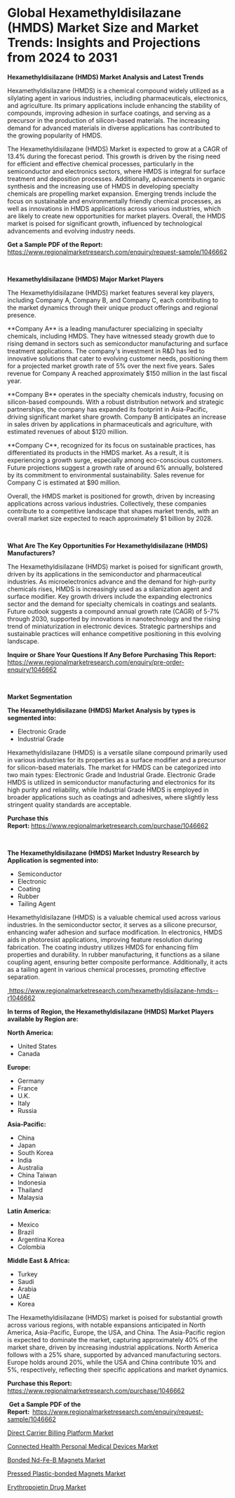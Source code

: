 <p><h1>Global Hexamethyldisilazane (HMDS) Market Size and Market Trends: Insights and Projections from 2024 to 2031</h1></p><p><strong>Hexamethyldisilazane (HMDS) Market Analysis and Latest Trends</strong></p>
<p><p>Hexamethyldisilazane (HMDS) is a chemical compound widely utilized as a silylating agent in various industries, including pharmaceuticals, electronics, and agriculture. Its primary applications include enhancing the stability of compounds, improving adhesion in surface coatings, and serving as a precursor in the production of silicon-based materials. The increasing demand for advanced materials in diverse applications has contributed to the growing popularity of HMDS.</p><p>The Hexamethyldisilazane (HMDS) Market is expected to grow at a CAGR of 13.4% during the forecast period. This growth is driven by the rising need for efficient and effective chemical processes, particularly in the semiconductor and electronics sectors, where HMDS is integral for surface treatment and deposition processes. Additionally, advancements in organic synthesis and the increasing use of HMDS in developing specialty chemicals are propelling market expansion. Emerging trends include the focus on sustainable and environmentally friendly chemical processes, as well as innovations in HMDS applications across various industries, which are likely to create new opportunities for market players. Overall, the HMDS market is poised for significant growth, influenced by technological advancements and evolving industry needs.</p></p>
<p><strong>Get a Sample PDF of the Report:&nbsp;</strong> <a href="https://www.regionalmarketresearch.com/enquiry/request-sample/1046662">https://www.regionalmarketresearch.com/enquiry/request-sample/1046662</a></p>
<p>&nbsp;</p>
<p><strong>Hexamethyldisilazane (HMDS) Major Market Players</strong></p>
<p><p>The Hexamethyldisilazane (HMDS) market features several key players, including Company A, Company B, and Company C, each contributing to the market dynamics through their unique product offerings and regional presence. </p><p>**Company A** is a leading manufacturer specializing in specialty chemicals, including HMDS. They have witnessed steady growth due to rising demand in sectors such as semiconductor manufacturing and surface treatment applications. The company's investment in R&D has led to innovative solutions that cater to evolving customer needs, positioning them for a projected market growth rate of 5% over the next five years. Sales revenue for Company A reached approximately $150 million in the last fiscal year.</p><p>**Company B** operates in the specialty chemicals industry, focusing on silicon-based compounds. With a robust distribution network and strategic partnerships, the company has expanded its footprint in Asia-Pacific, driving significant market share growth. Company B anticipates an increase in sales driven by applications in pharmaceuticals and agriculture, with estimated revenues of about $120 million. </p><p>**Company C**, recognized for its focus on sustainable practices, has differentiated its products in the HMDS market. As a result, it is experiencing a growth surge, especially among eco-conscious customers. Future projections suggest a growth rate of around 6% annually, bolstered by its commitment to environmental sustainability. Sales revenue for Company C is estimated at $90 million.</p><p>Overall, the HMDS market is positioned for growth, driven by increasing applications across various industries. Collectively, these companies contribute to a competitive landscape that shapes market trends, with an overall market size expected to reach approximately $1 billion by 2028.</p></p>
<p>&nbsp;</p>
<p><strong>What Are The Key Opportunities For Hexamethyldisilazane (HMDS) Manufacturers?</strong></p>
<p><p>The Hexamethyldisilazane (HMDS) market is poised for significant growth, driven by its applications in the semiconductor and pharmaceutical industries. As microelectronics advance and the demand for high-purity chemicals rises, HMDS is increasingly used as a silanization agent and surface modifier. Key growth drivers include the expanding electronics sector and the demand for specialty chemicals in coatings and sealants. Future outlook suggests a compound annual growth rate (CAGR) of 5-7% through 2030, supported by innovations in nanotechnology and the rising trend of miniaturization in electronic devices. Strategic partnerships and sustainable practices will enhance competitive positioning in this evolving landscape.</p></p>
<p><strong>Inquire or Share Your Questions If Any Before Purchasing This Report:</strong> <a href="https://www.regionalmarketresearch.com/enquiry/pre-order-enquiry/1046662">https://www.regionalmarketresearch.com/enquiry/pre-order-enquiry/1046662</a></p>
<p>&nbsp;</p>
<p><strong>Market Segmentation</strong></p>
<p><strong>The Hexamethyldisilazane (HMDS) Market Analysis by types is segmented into:</strong></p>
<p><ul><li>Electronic Grade</li><li>Industrial Grade</li></ul></p>
<p><p>Hexamethyldisilazane (HMDS) is a versatile silane compound primarily used in various industries for its properties as a surface modifier and a precursor for silicon-based materials. The market for HMDS can be categorized into two main types: Electronic Grade and Industrial Grade. Electronic Grade HMDS is utilized in semiconductor manufacturing and electronics for its high purity and reliability, while Industrial Grade HMDS is employed in broader applications such as coatings and adhesives, where slightly less stringent quality standards are acceptable.</p></p>
<p><strong>Purchase this Report:&nbsp;</strong><a href="https://www.regionalmarketresearch.com/purchase/1046662">https://www.regionalmarketresearch.com/purchase/1046662</a></p>
<p>&nbsp;</p>
<p><strong>The Hexamethyldisilazane (HMDS) Market Industry Research by Application is segmented into:</strong></p>
<p><ul><li>Semiconductor</li><li>Electronic</li><li>Coating</li><li>Rubber</li><li>Tailing Agent</li></ul></p>
<p><p>Hexamethyldisilazane (HMDS) is a valuable chemical used across various industries. In the semiconductor sector, it serves as a silicone precursor, enhancing wafer adhesion and surface modification. In electronics, HMDS aids in photoresist applications, improving feature resolution during fabrication. The coating industry utilizes HMDS for enhancing film properties and durability. In rubber manufacturing, it functions as a silane coupling agent, ensuring better composite performance. Additionally, it acts as a tailing agent in various chemical processes, promoting effective separation.</p></p>
<p><a href="https://www.regionalmarketresearch.com/hexamethyldisilazane-hmds--r1046662">&nbsp;https://www.regionalmarketresearch.com/hexamethyldisilazane-hmds--r1046662</a></p>
<p><strong>In terms of Region, the Hexamethyldisilazane (HMDS) Market Players available by Region are:</strong></p>
<p>
    <p> <strong> North America: </strong>
        <ul>
            <li>United States</li>
            <li>Canada</li>
        </ul>
        </p> 
    <p> <strong> Europe: </strong>
        <ul>
            <li>Germany</li>
            <li>France</li>
            <li>U.K.</li>
            <li>Italy</li>
            <li>Russia</li>
        </ul>
        </p> 
    <p> <strong> Asia-Pacific: </strong>
        <ul>
            <li>China</li>
            <li>Japan</li>
            <li>South Korea</li>
            <li>India</li>
            <li>Australia</li>
            <li>China Taiwan</li>
            <li>Indonesia</li>
            <li>Thailand</li>
            <li>Malaysia</li>
        </ul>
        </p> 
    <p> <strong> Latin America: </strong>
        <ul>
            <li>Mexico</li>
            <li>Brazil</li>
            <li>Argentina Korea</li>
            <li>Colombia</li>
        </ul>
        </p> 
    <p> <strong> Middle East & Africa: </strong>
        <ul>
            <li>Turkey</li>
            <li>Saudi</li>
            <li>Arabia</li>
            <li>UAE</li>
            <li>Korea</li>
        </ul>
    </p>
    </p>
<p><p>The Hexamethyldisilazane (HMDS) market is poised for substantial growth across various regions, with notable expansions anticipated in North America, Asia-Pacific, Europe, the USA, and China. The Asia-Pacific region is expected to dominate the market, capturing approximately 40% of the market share, driven by increasing industrial applications. North America follows with a 25% share, supported by advanced manufacturing sectors. Europe holds around 20%, while the USA and China contribute 10% and 5%, respectively, reflecting their specific applications and market dynamics.</p></p>
<p><strong>Purchase this Report: </strong><a href="https://www.regionalmarketresearch.com/purchase/1046662">https://www.regionalmarketresearch.com/purchase/1046662</a></p>
<p>&nbsp;<strong>Get a Sample PDF of the Report:&nbsp;&nbsp;</strong><a href="https://www.regionalmarketresearch.com/enquiry/request-sample/1046662">https://www.regionalmarketresearch.com/enquiry/request-sample/1046662</a></p>
<p><strong></strong></p>
<p><p><a href="https://www.linkedin.com/pulse/direct-carrier-billing-platform-market-size-growing-cagr-116-aozmf">Direct Carrier Billing Platform Market</a></p><p><a href="https://medium.com/@hubertstyenger6685/connected-health-personal-medical-devices-market-evolution-global-trends-and-regional-dynamics-21d315cf0ed9">Connected Health Personal Medical Devices Market</a></p><p><a href="https://issuu.com/reportprime-2/docs/bonded-nd-fe-b-magnets-market-size-_f8beaab8e05026">Bonded Nd-Fe-B Magnets Market</a></p><p><a href="https://issuu.com/reportprime-2/docs/pressed-plastic-bonded-magnets-mark_4cea2a4b6ed014">Pressed Plastic-bonded Magnets Market</a></p><p><a href="https://github.com/dringals/Market-Research-Report-List-6/blob/main/erythropoietin-drug-market.md">Erythropoietin Drug Market</a></p></p>